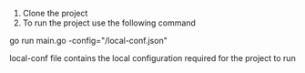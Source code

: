 
1. Clone the project
2. To run the project use the following command

go run main.go -config="/local-conf.json"

local-conf file contains the local configuration required for the project to run

